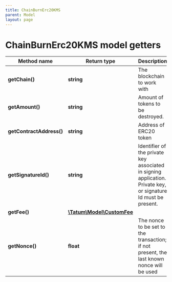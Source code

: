 ```yaml
---
title: ChainBurnErc20KMS
parent: Model
layout: page
---
```


# ChainBurnErc20KMS model getters

Method name | Return type | Description | Notes
------------ | ------------- | ------------- | -------------
**getChain()** | **string** | The blockchain to work with |
**getAmount()** | **string** | Amount of tokens to be destroyed. |
**getContractAddress()** | **string** | Address of ERC20 token |
**getSignatureId()** | **string** | Identifier of the private key associated in signing application. Private key, or signature Id must be present. |
**getFee()** | [**\Tatum\Model\CustomFee**](../CustomFee) |  | [optional]
**getNonce()** | **float** | The nonce to be set to the transaction; if not present, the last known nonce will be used | [optional]

